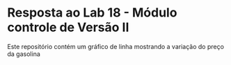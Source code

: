 # Resposta ao Lab 18 - Módulo controle de Versão II
Este repositório contém um gráfico de linha mostrando a variação do preço da gasolina